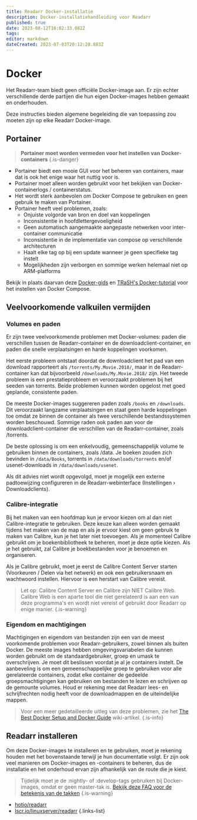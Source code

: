 ```yaml
---
title: Readarr Docker-installatie
description: Docker-installatiehandleiding voor Readarr
published: true
date: 2023-08-12T16:02:33.082Z
tags: 
editor: markdown
dateCreated: 2023-07-03T20:12:28.883Z
---
```


# Docker

Het Readarr-team biedt geen officiële Docker-image aan. Er zijn echter verschillende derde partijen die hun eigen Docker-images hebben gemaakt en onderhouden.

Deze instructies bieden algemene begeleiding die van toepassing zou moeten zijn op elke Readarr Docker-image.

## Portainer

> **Portainer moet worden vermeden voor het instellen van Docker-containers** {.is-danger}

- Portainer biedt een mooie GUI voor het beheren van containers, maar dat is ook het enige waar het nuttig voor is.
- Portainer moet alleen worden gebruikt voor het bekijken van Docker-containerlogs / containerstatus.
- Het wordt sterk aanbevolen om Docker Compose te gebruiken en geen gebruik te maken van Portainer.
- Portainer heeft veel problemen, zoals:
  - Onjuiste volgorde van bron en doel van koppelingen
  - Inconsistentie in hoofdlettergevoeligheid
  - Geen automatisch aangemaakte aangepaste netwerken voor inter-container communicatie
  - Inconsistentie in de implementatie van compose op verschillende architecturen
  - Haalt elke tag op bij een update wanneer je geen specifieke tag instelt
  - Mogelijkheden zijn verborgen en sommige werken helemaal niet op ARM-platforms

Bekijk in plaats daarvan deze [Docker-gids](/docker-guide) en [TRaSH's Docker-tutorial](https://trash-guides.info/hardlinks/) voor het instellen van Docker Compose.

## Veelvoorkomende valkuilen vermijden

### Volumes en paden

Er zijn twee veelvoorkomende problemen met Docker-volumes: paden die verschillen tussen de Readarr-container en de downloadclient-container, en paden die snelle verplaatsingen en harde koppelingen voorkomen.

Het eerste probleem ontstaat doordat de downloadclient het pad van een download rapporteert als `/torrents/My.Movie.2018/`, maar in de Readarr-container kan dat bijvoorbeeld `/downloads/My.Movie.2018/` zijn. Het tweede probleem is een prestatieprobleem en veroorzaakt problemen bij het seeden van torrents. Beide problemen kunnen worden opgelost met goed geplande, consistente paden.

De meeste Docker-images suggereren paden zoals `/books` en `/downloads`. Dit veroorzaakt langzame verplaatsingen en staat geen harde koppelingen toe omdat ze binnen de container als twee verschillende bestandssystemen worden beschouwd. Sommige raden ook paden aan voor de downloadclient-container die verschillen van de Readarr-container, zoals /torrents.

De beste oplossing is om een enkelvoudig, gemeenschappelijk volume te gebruiken binnen de containers, zoals /data. Je boeken zouden zich bevinden in `/data/Books`, torrents in `/data/downloads/torrents` en/of usenet-downloads in `/data/downloads/usenet`.

Als dit advies niet wordt opgevolgd, moet je mogelijk een externe padtoewijzing configureren in de Readarr-webinterface (Instellingen › Downloadclients).

### Calibre-integratie

Bij het maken van een hoofdmap kun je ervoor kiezen om al dan niet Calibre-integratie te gebruiken. Deze keuze kan alleen worden gemaakt tijdens het maken van de map en als je ervoor kiest om geen gebruik te maken van Calibre, kun je het later niet toevoegen. Als je momenteel Calibre gebruikt om je boekenbibliotheek te beheren, moet je deze optie kiezen. Als je het gebruikt, zal Calibre je boekbestanden voor je benoemen en organiseren.

Als je Calibre gebruikt, moet je eerst de Calibre Content Server starten (Voorkeuren / Delen via het netwerk) en ook een gebruikersnaam en wachtwoord instellen. Hiervoor is een herstart van Calibre vereist.

> Let op: Calibre Content Server en Calibre zijn NIET Calibre Web. Calibre Web is een aparte tool die niet gerelateerd is aan een van deze programma's en wordt niet vereist of gebruikt door Readarr op enige manier.
{.is-warning}

### Eigendom en machtigingen

Machtigingen en eigendom van bestanden zijn een van de meest voorkomende problemen voor Readarr-gebruikers, zowel binnen als buiten Docker. De meeste images hebben omgevingsvariabelen die kunnen worden gebruikt om de standaardgebruiker, groep en umask te overschrijven. Je moet dit beslissen voordat je al je containers instelt. De aanbeveling is om een gemeenschappelijke groep te gebruiken voor alle gerelateerde containers, zodat elke container de gedeelde groepsmachtigingen kan gebruiken om bestanden te lezen en schrijven op de gemounte volumes.
Houd er rekening mee dat Readarr lees- en schrijfrechten nodig heeft voor de downloadmappen en de uiteindelijke mappen.

> Voor een meer gedetailleerde uitleg van deze problemen, zie het [The Best Docker Setup and Docker Guide](/docker-guide) wiki-artikel.
{.is-info}

## Readarr installeren

Om deze Docker-images te installeren en te gebruiken, moet je rekening houden met het bovenstaande terwijl je hun documentatie volgt. Er zijn ook veel manieren om Docker-images en -containers te beheren, dus de installatie en het onderhoud ervan zijn afhankelijk van de route die je kiest.

> Tijdelijk moet je de :nightly- of :develop-tags gebruiken bij Docker-images, omdat er geen master-tak is. [Bekijk deze FAQ voor de betekenis van de takken](/readarr/faq#how-do-i-update-readarr)
{.is-warning}

- [hotio/readarr](https://hotio.dev/containers/readarr/)
- [lscr.io/linuxserver/readarr](https://docs.linuxserver.io/images/docker-readarr)
{.links-list}